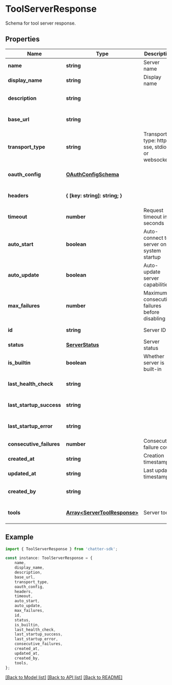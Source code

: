 # ToolServerResponse

Schema for tool server response.

## Properties

Name | Type | Description | Notes
------------ | ------------- | ------------- | -------------
**name** | **string** | Server name | [default to undefined]
**display_name** | **string** | Display name | [default to undefined]
**description** | **string** |  | [optional] [default to undefined]
**base_url** | **string** |  | [optional] [default to undefined]
**transport_type** | **string** | Transport type: http, sse, stdio, or websocket | [optional] [default to 'http']
**oauth_config** | [**OAuthConfigSchema**](OAuthConfigSchema.md) |  | [optional] [default to undefined]
**headers** | **{ [key: string]: string; }** |  | [optional] [default to undefined]
**timeout** | **number** | Request timeout in seconds | [optional] [default to 30]
**auto_start** | **boolean** | Auto-connect to server on system startup | [optional] [default to true]
**auto_update** | **boolean** | Auto-update server capabilities | [optional] [default to true]
**max_failures** | **number** | Maximum consecutive failures before disabling | [optional] [default to 3]
**id** | **string** | Server ID | [default to undefined]
**status** | [**ServerStatus**](ServerStatus.md) | Server status | [default to undefined]
**is_builtin** | **boolean** | Whether server is built-in | [default to undefined]
**last_health_check** | **string** |  | [optional] [default to undefined]
**last_startup_success** | **string** |  | [optional] [default to undefined]
**last_startup_error** | **string** |  | [optional] [default to undefined]
**consecutive_failures** | **number** | Consecutive failure count | [default to undefined]
**created_at** | **string** | Creation timestamp | [default to undefined]
**updated_at** | **string** | Last update timestamp | [default to undefined]
**created_by** | **string** |  | [optional] [default to undefined]
**tools** | [**Array&lt;ServerToolResponse&gt;**](ServerToolResponse.md) | Server tools | [optional] [default to undefined]

## Example

```typescript
import { ToolServerResponse } from 'chatter-sdk';

const instance: ToolServerResponse = {
    name,
    display_name,
    description,
    base_url,
    transport_type,
    oauth_config,
    headers,
    timeout,
    auto_start,
    auto_update,
    max_failures,
    id,
    status,
    is_builtin,
    last_health_check,
    last_startup_success,
    last_startup_error,
    consecutive_failures,
    created_at,
    updated_at,
    created_by,
    tools,
};
```

[[Back to Model list]](../README.md#documentation-for-models) [[Back to API list]](../README.md#documentation-for-api-endpoints) [[Back to README]](../README.md)
